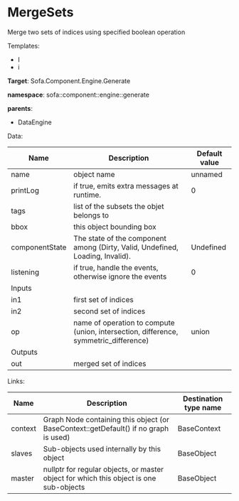 # MergeSets

Merge two sets of indices using specified boolean operation


Templates:

- I
- i

__Target__: Sofa.Component.Engine.Generate

__namespace__: sofa::component::engine::generate

__parents__:

- DataEngine

Data: 

<table>
    <thead>
        <tr>
            <th>Name</th>
            <th>Description</th>
            <th>Default value</th>
        </tr>
    </thead>
    <tbody>
	<tr>
		<td>name</td>
		<td>
object name
		</td>
		<td>unnamed</td>
	</tr>
	<tr>
		<td>printLog</td>
		<td>
if true, emits extra messages at runtime.
		</td>
		<td>0</td>
	</tr>
	<tr>
		<td>tags</td>
		<td>
list of the subsets the objet belongs to
		</td>
		<td></td>
	</tr>
	<tr>
		<td>bbox</td>
		<td>
this object bounding box
		</td>
		<td></td>
	</tr>
	<tr>
		<td>componentState</td>
		<td>
The state of the component among (Dirty, Valid, Undefined, Loading, Invalid).
		</td>
		<td>Undefined</td>
	</tr>
	<tr>
		<td>listening</td>
		<td>
if true, handle the events, otherwise ignore the events
		</td>
		<td>0</td>
	</tr>
	<tr>
		<td colspan="3">Inputs</td>
	</tr>
	<tr>
		<td>in1</td>
		<td>
first set of indices
		</td>
		<td></td>
	</tr>
	<tr>
		<td>in2</td>
		<td>
second set of indices
		</td>
		<td></td>
	</tr>
	<tr>
		<td>op</td>
		<td>
name of operation to compute (union, intersection, difference, symmetric_difference)
		</td>
		<td>union</td>
	</tr>
	<tr>
		<td colspan="3">Outputs</td>
	</tr>
	<tr>
		<td>out</td>
		<td>
merged set of indices
		</td>
		<td></td>
	</tr>

</tbody>
</table>

Links: 


| Name | Description | Destination type name |
| ---- | ----------- | --------------------- |
|context|Graph Node containing this object (or BaseContext::getDefault() if no graph is used)|BaseContext|
|slaves|Sub-objects used internally by this object|BaseObject|
|master|nullptr for regular objects, or master object for which this object is one sub-objects|BaseObject|

